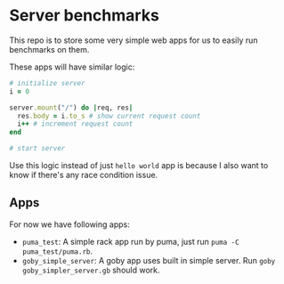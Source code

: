 # Server benchmarks

This repo is to store some very simple web apps for us to easily run benchmarks on them.

These apps will have similar logic:

```ruby
# initialize server
i = 0

server.mount("/") do |req, res|
  res.body = i.to_s # show current request count
  i++ # increment request count
end

# start server
```

Use this logic instead of just `hello world` app is because I also want to know if there's any race condition issue.

## Apps

For now we have following apps:
- `puma_test`: A simple rack app run by puma, just run `puma -C puma_test/puma.rb`.
- `goby_simple_server`: A goby app uses built in simple server. Run `goby goby_simpler_server.gb` should work.
